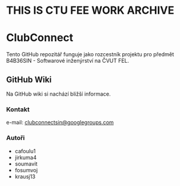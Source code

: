 # THIS IS CTU FEE WORK ARCHIVE

# ClubConnect

Tento GitHub repozitář funguje jako rozcestník projektu pro předmět B4B36SIN - Softwarové inženýrství na ČVUT FEL.

## GitHub Wiki

Na GitHub wiki si nachází bližší informace.

### Kontakt

e-mail: <clubconnectsin@googlegroups.com>

### Autoři

- cafoulu1
- jirkuma4
- soumavit
- fosumvoj
- krausj13
